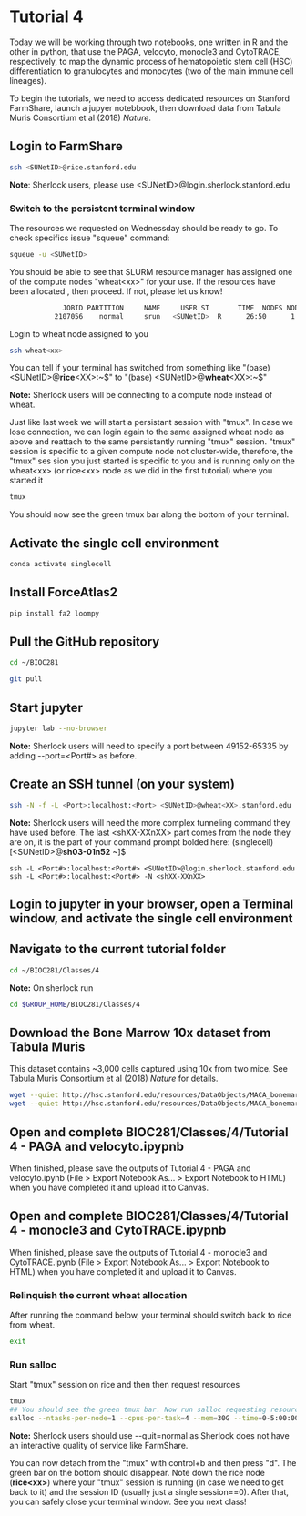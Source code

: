 # Tutorial 4
Today we will be working through two notebooks, one written in R and the other in python, that use the PAGA, velocyto, monocle3 and CytoTRACE, respectively, to map the dynamic process of hematopoietic stem cell (HSC) differentiation to granulocytes and monocytes (two of the main immune cell lineages). 

To begin the tutorials, we need to access dedicated resources on Stanford FarmShare, launch a jupyer notebbook, then download data from Tabula Muris Consortium et al (2018) _Nature_.

## Login to FarmShare
```bash
ssh <SUNetID>@rice.stanford.edu
```
**Note**: Sherlock users, please use \<SUNetID\>@login.sherlock.stanford.edu

### Switch to the persistent terminal window
The resources we requested on Wednessday should be ready to go. To check specifics issue "squeue" command:
```bash
squeue -u <SUNetID>
```
You should be able to see that SLURM resource manager has assigned one of the compute nodes "wheat\<xx\>" for your use. If the resources have been allocated
, then proceed. If not, please let us know!
```bash
             JOBID PARTITION     NAME     USER ST       TIME  NODES NODELIST(REASON)
           2107056    normal     srun   <SUNetID>  R      26:50      1 wheat<xx>
```
Login to wheat node assigned to you
```bash
ssh wheat<xx>
```
You can tell if your terminal has switched from something like "(base) \<SUNetID\>\@**rice**\<XX\>:\~\$" to "(base) \<SUNetID\>\@**wheat**\<XX\>:\~\$"

**Note:** Sherlock users will be connecting to a compute node instead of wheat.

Just like last week we will start a persistant session with "tmux". In case we lose connection, we can login again to the same assigned wheat node as above
and reattach to the same persistantly running "tmux" session. "tmux" session is specific to a given compute node not cluster-wide, therefore, the "tmux" ses
sion you just started is specific to you and is running only on the wheat\<xx\> (or rice\<xx\> node as we did in the first tutorial) where you started it
```bash
tmux
```
You should now see the green tmux bar along the bottom of your terminal.

## Activate the single cell environment
```bash
conda activate singlecell
```

## Install ForceAtlas2
```bash
pip install fa2 loompy
```

## Pull the GitHub repository
```bash
cd ~/BIOC281

git pull
```

## Start jupyter
```bash
jupyter lab --no-browser
```
**Note:** Sherlock users will need to specify a port between 49152-65335 by adding --port=<Port#> as before.

## Create an SSH tunnel (on your system)
```bash
ssh -N -f -L <Port>:localhost:<Port> <SUNetID>@wheat<XX>.stanford.edu
```

**Note:** Sherlock users will need the more complex tunneling command they have used before. The last \<shXX-XXnXX\> part comes from the node they are on, it is the part of your command prompt bolded here: (singlecell) [\<SUNetID\>@**sh03-01n52** ~]$
```
ssh -L <Port#>:localhost:<Port#> <SUNetID>@login.sherlock.stanford.edu ssh -L <Port#>:localhost:<Port#> -N <shXX-XXnXX>
```

## Login to jupyter in your browser, open a Terminal window, and activate the single cell environment

## Navigate to the current tutorial folder
```bash
cd ~/BIOC281/Classes/4
```

**Note:** On sherlock run
```bash
cd $GROUP_HOME/BIOC281/Classes/4
```

## Download the Bone Marrow 10x dataset from Tabula Muris
This dataset contains ~3,000 cells captured using 10x from two mice. See Tabula Muris Consortium et al (2018) _Nature_ for details.

```bash
wget --quiet http://hsc.stanford.edu/resources/DataObjects/MACA_bonemarrow_10x_subsetted.loom -O MACA_bonemarrow_10x.loom 
wget --quiet http://hsc.stanford.edu/resources/DataObjects/MACA_bonemarrow_10x_metadata.txt
```

## Open and complete BIOC281/Classes/4/Tutorial 4 - PAGA and velocyto.ipypnb
When finished, please save the outputs of Tutorial 4 - PAGA and velocyto.ipynb (File > Export Notebook As... > Export Notebook to HTML) when you have completed it and upload it to Canvas.

## Open and complete BIOC281/Classes/4/Tutorial 4 - monocle3 and CytoTRACE.ipypnb
When finished, please save the outputs of Tutorial 4 - monocle3 and CytoTRACE.ipynb (File > Export Notebook As... > Export Notebook to HTML) when you have completed it and upload it to Canvas.

### Relinquish the current wheat allocation
After running the command below, your terminal should switch back to rice from wheat.
```bash
exit
```

### Run salloc
Start "tmux" session on rice and then then request resources
```bash
tmux
## You should see the green tmux bar. Now run salloc requesting resources for the next class
salloc --ntasks-per-node=1 --cpus-per-task=4 --mem=30G --time=0-5:00:00 --begin="13:30:00 10/28/20" --qos=interactive srun --pty bash -i -l
```
**Note:** Sherlock users should use --quit=normal as Sherlock does not have an interactive quality of service like FarmShare.

You can now detach from the "tmux" with control+b and then press "d". The green bar on the bottom should disappear. Note down the rice node (**rice\<xx\>**) where your "tmux" session is running (in case we need to get back to it) and the session ID (usually just a single session==0). After that, you can safely close your terminal window. See you next class!

